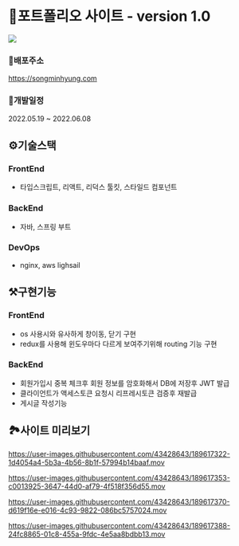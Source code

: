 # 📌포트폴리오 사이트 - version 1.0
![](https://user-images.githubusercontent.com/43428643/184470646-7f87ad7a-c91f-4387-a872-9eba318fa15e.gif)



### 📍배포주소 
https://songminhyung.com  


### 📆개발일정 
2022.05.19 ~ 2022.06.08


## ⚙️기술스택 
### FrontEnd 
- 타입스크립트, 리액트, 리덕스 툴킷, 스타일드 컴포넌트 
### BackEnd 
- 자바, 스프링 부트  
### DevOps 
- nginx, aws lighsail  


## ⚒️구현기능
### FrontEnd
- os 사용시와 유사하게 창이동, 닫기 구현
- redux를 사용해 윈도우마다 다르게 보여주기위해 routing 기능 구현

### BackEnd
- 회원가입시 중복 체크후 회원 정보를 암호화해서 DB에 저장후 JWT 발급
- 클라이언트가 액세스토큰 요청시 리프레시토큰 검증후 재발급
- 게시글 작성기능


## 🏞️사이트 미리보기
https://user-images.githubusercontent.com/43428643/189617322-1d4054a4-5b3a-4b56-8b1f-57994b14baaf.mov

https://user-images.githubusercontent.com/43428643/189617353-c0013925-3647-44d0-af79-4f518f356d55.mov

https://user-images.githubusercontent.com/43428643/189617370-d619f16e-e016-4c93-9822-086bc5757024.mov

https://user-images.githubusercontent.com/43428643/189617388-24fc8865-01c8-455a-9fdc-4e5aa8bdbb13.mov

